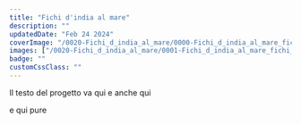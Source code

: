 ```yaml
---
title: "Fichi d'india al mare"
description: ""
updatedDate: "Feb 24 2024"
coverImage: "/0020-Fichi_d_india_al_mare/0000-Fichi_d_india_al_mare_fichi_india_mare_frutta_merenda_tramonto_educazione_natura.jpg"
images: ["/0020-Fichi_d_india_al_mare/0001-Fichi_d_india_al_mare_fichi_india_mare_frutta_merenda_tramonto_educazione_natura.jpg","/0020-Fichi_d_india_al_mare/0002-Fichi_d_india_al_mare_fichi_india_mare_frutta_merenda_tramonto_educazione_natura.jpg","/0020-Fichi_d_india_al_mare/0003-Fichi_d_india_al_mare_fichi_india_mare_frutta_merenda_tramonto_educazione_natura.jpg","/0020-Fichi_d_india_al_mare/0004-Fichi_d_india_al_mare_fichi_india_mare_frutta_merenda_tramonto_educazione_natura.jpg","/0020-Fichi_d_india_al_mare/0005-Fichi_d_india_al_mare_fichi_india_mare_frutta_merenda_tramonto_educazione_natura.jpg","/0020-Fichi_d_india_al_mare/0006-Fichi_d_india_al_mare_fichi_india_mare_frutta_merenda_tramonto_educazione_natura.jpg","/0020-Fichi_d_india_al_mare/0007-Fichi_d_india_al_mare_fichi_india_mare_frutta_merenda_tramonto_educazione_natura.jpg","/0020-Fichi_d_india_al_mare/0008-Fichi_d_india_al_mare_fichi_india_mare_frutta_merenda_tramonto_educazione_natura.jpg","/0020-Fichi_d_india_al_mare/0009-Fichi_d_india_al_mare_fichi_india_mare_frutta_merenda_tramonto_educazione_natura.jpg","/0020-Fichi_d_india_al_mare/0010-Fichi_d_india_al_mare_fichi_india_mare_frutta_merenda_tramonto_educazione_natura.jpg","/0020-Fichi_d_india_al_mare/0011-Fichi_d_india_al_mare_fichi_india_mare_frutta_merenda_tramonto_educazione_natura.jpg","/0020-Fichi_d_india_al_mare/0012-Fichi_d_india_al_mare_fichi_india_mare_frutta_merenda_tramonto_educazione_natura.jpg","/0020-Fichi_d_india_al_mare/0013-Fichi_d_india_al_mare_fichi_india_mare_frutta_merenda_tramonto_educazione_natura.jpg","/0020-Fichi_d_india_al_mare/0014-Fichi_d_india_al_mare_fichi_india_mare_frutta_merenda_tramonto_educazione_natura.jpg","/0020-Fichi_d_india_al_mare/0015-Fichi_d_india_al_mare_fichi_india_mare_frutta_merenda_tramonto_educazione_natura.jpg","/0020-Fichi_d_india_al_mare/0016-Fichi_d_india_al_mare_fichi_india_mare_frutta_merenda_tramonto_educazione_natura.jpg","/0020-Fichi_d_india_al_mare/0017-Fichi_d_india_al_mare_fichi_india_mare_frutta_merenda_tramonto_educazione_natura.jpg","/0020-Fichi_d_india_al_mare/0018-Fichi_d_india_al_mare_fichi_india_mare_frutta_merenda_tramonto_educazione_natura.jpg","/0020-Fichi_d_india_al_mare/0019-Fichi_d_india_al_mare_fichi_india_mare_frutta_merenda_tramonto_educazione_natura.jpg","/0020-Fichi_d_india_al_mare/0020-Fichi_d_india_al_mare_fichi_india_mare_frutta_merenda_tramonto_educazione_natura.jpg","/0020-Fichi_d_india_al_mare/0021-Fichi_d_india_al_mare_fichi_india_mare_frutta_merenda_tramonto_educazione_natura.jpg"]
badge: ""
customCssClass: ""
---
```


Il testo del progetto va qui
e anche qui


e qui pure
